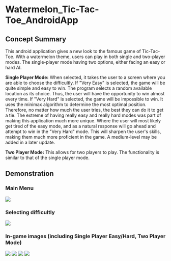 # Watermelon_Tic-Tac-Toe_AndroidApp
## Concept Summary  
This android application gives a new look to the famous game of Tic-Tac-Toe. With a watermelon theme, users can play in both single and two-player modes. The single-player mode having two options, either facing an easy or hard AI. 

**Single Player Mode:**
When selected, it takes the user to a screen where you are able to choose the difficultly. If "Very Easy" is selected, the game will be quite simple and easy to win.
The program selects a random available location as its choice. Thus, the user will have the opportunity to win almost every time. If "Very Hard" is selected, the game will be impossible to win. It uses the minimax algorithm to determine the most optimal position. Therefore, no matter how much the user tries, the best they can do it
to get a tie.
The extreme of having really easy and really hard modes was part of making this application much more unique. Where the user will most likely get tired of the easy mode,
and as a natural response will go ahead and attempt to win in the "Very Hard" mode. This will sharpen the user's skills, making them much more proficient in the game. A
medium-level may be added in a later update.

**Two Player Mode:**
This allows for two players to play. The functionality is similar to that of the single player mode.

## Demonstration
### Main Menu

![](https://github.com/samirmacias24/Watermelon_Tic-Tac-Toe/blob/master/pics/mainMenu.PNG)

### Selecting difficultly

![](https://github.com/samirmacias24/Watermelon_Tic-Tac-Toe/blob/master/pics/options_hard_easy.PNG)

### In-game images (including Single Player Easy/Hard, Two Player Mode)

![](https://github.com/samirmacias24/Watermelon_Tic-Tac-Toe/blob/master/pics/game1.PNG)
![](https://github.com/samirmacias24/Watermelon_Tic-Tac-Toe/blob/master/pics/game2.PNG)
![](https://github.com/samirmacias24/Watermelon_Tic-Tac-Toe/blob/master/pics/game3.PNG)
![](https://github.com/samirmacias24/Watermelon_Tic-Tac-Toe/blob/master/pics/game4.PNG)
